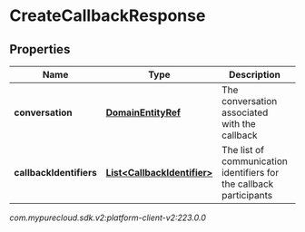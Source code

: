 # CreateCallbackResponse


## Properties

| Name | Type | Description | Notes |
| ------------ | ------------- | ------------- | ------------- |
| **conversation** | [**DomainEntityRef**](DomainEntityRef) | The conversation associated with the callback |  |
| **callbackIdentifiers** | [**List&lt;CallbackIdentifier&gt;**](CallbackIdentifier) | The list of communication identifiers for the callback participants |  |




_com.mypurecloud.sdk.v2:platform-client-v2:223.0.0_
